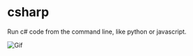 # csharp
Run c# code from the command line, like python or javascript. 

![Gif](https://i.imgur.com/khxe5cD.gif "Gif")
